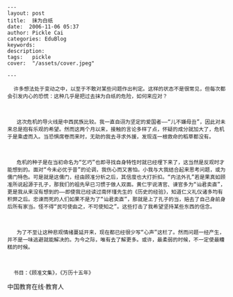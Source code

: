 
    ---
    layout: post  
    title:  抹为白纸  
    date:  2006-11-06 05:37  
    author: Pickle Cai  
    categories: EduBlog  
    keywords: 
    description:   
    tags:	pickle   
    cover:  "/assets/cover.jpeg"  

    ---  
    
      许多想法处于变动之中，以至于不敢对某些问题作出判定。这样的状态不是很常见，但每次都会引发内心的恐慌：这种几乎是把过去抹为白纸的危险，如何来应对？



       这次危机的导火线是中西民族比较。我一直自诩为坚定的爱国者——“儿不嫌母丑”，因此对未来总是抱有乐观的希望。然而这两个月以来，接触的言论多样了点，怀疑的成分就加大了，危机于是乘虚而入。当恐惧席卷而来时，无助的我去寻求外援，发现连一根救命的稻草都没有。



       危机的种子是在当初命名为“乞巧”也即寻找自身特性时就已经埋下来了，这当然是反观时才能想到的。面对“今未必优于昔”的论调，我伤心而又害怕。小我与大我结合起来思考问题，或为儒门特色。可是就是这儒门，经由顾准分析之后，其信度也大打折扣。“内法外孔”若是果真如顾准所说起源于孔子，那我们的祖先早已习惯于做人双面。黄仁宇说清官、谏官多为“讪君卖直”，更是我从来没有想到的——即使我已经读过南怀瑾先生的《历史的经验》，知道仁义礼仪诸多均有积弊之后。忠谏而死的人们如果不是为了“讪君卖直”，那就是上了孔子的当，赔去了自己身前身后所有家当。怪不得“民可使由之，不可使知之”。这些打击了我希望坚持某些东西的信念。



       为了不至让这种悲观情绪蔓延开来，现在都已经很少写“心声”这栏了。然而问题一经产生，并不是一味逃避就能解决的。为今之际，唯有去了解更多。或许，最柔弱的时候，不一定使最糟糕的时候。



      书目：《顾准文集》，《万历十五年》



		    
 中国教育在线·教育人

